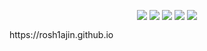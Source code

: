 <p align="center">
<img src="https://github.com/rosh1ajin/rosh1ajin/blob/main/game.png" style="vertical-align: top; width="15%"/> 
<img src="https://github.com/rosh1ajin/rosh1ajin/blob/main/lago.png" style="vertical-align: top; width="15%"/> 
<img src="https://github.com/rosh1ajin/rosh1ajin/blob/main/evkl.png" style="vertical-align: top; width="15%"/> 
<img src="https://github.com/rosh1ajin/rosh1ajin/blob/main/part.png" style="vertical-align: top; width="15%"/> 
<img src="https://github.com/rosh1ajin/rosh1ajin/blob/main/lion.png" style="vertical-align: top; width="15%"/>
</p>
https://rosh1ajin.github.io
